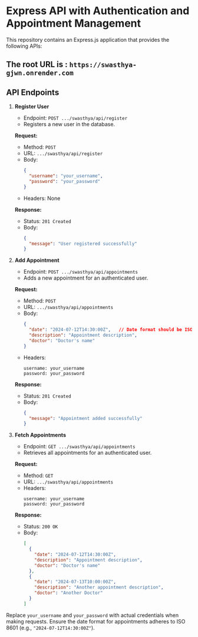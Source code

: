 # Express API with Authentication and Appointment Management

This repository contains an Express.js application that provides the following APIs:

## The root URL is : `https://swasthya-gjwn.onrender.com` 

## API Endpoints

1. **Register User**
   - Endpoint: `POST .../swasthya/api/register`
   - Registers a new user in the database.

   **Request:**
   - Method: `POST`
   - URL: `.../swasthya/api/register`
   - Body:
     ```json
     {
       "username": "your_username",
       "password": "your_password"
     }
     ```
   - Headers: None
   
   **Response:**
   - Status: `201 Created`
   - Body:
     ```json
     {
       "message": "User registered successfully"
     }
     ```

2. **Add Appointment**
   - Endpoint: `POST .../swasthya/api/appointments`
   - Adds a new appointment for an authenticated user.

   **Request:**
   - Method: `POST`
   - URL: `.../swasthya/api/appointments`
   - Body:
     ```json
     {
       "date": "2024-07-12T14:30:00Z",   // Date format should be ISO 8601
       "description": "Appointment description",
       "doctor": "Doctor's name"
     }
     ```
   - Headers:
     ```
     username: your_username
     password: your_password
     ```
   
   **Response:**
   - Status: `201 Created`
   - Body:
     ```json
     {
       "message": "Appointment added successfully"
     }
     ```

3. **Fetch Appointments**
   - Endpoint: `GET .../swasthya/api/appointments`
   - Retrieves all appointments for an authenticated user.

   **Request:**
   - Method: `GET`
   - URL: `.../swasthya/api/appointments`
   - Headers:
     ```
     username: your_username
     password: your_password
     ```
   
   **Response:**
   - Status: `200 OK`
   - Body:
     ```json
     [
       {
         "date": "2024-07-12T14:30:00Z",
         "description": "Appointment description",
         "doctor": "Doctor's name"
       },
       {
         "date": "2024-07-13T10:00:00Z",
         "description": "Another appointment description",
         "doctor": "Another Doctor"
       }
     ]
     ```

Replace `your_username` and `your_password` with actual credentials when making requests. Ensure the date format for appointments adheres to ISO 8601 (e.g., `"2024-07-12T14:30:00Z"`).
